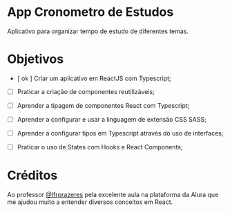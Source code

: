 # App Cronometro de Estudos

Aplicativo para organizar tempo de estudo de diferentes temas.

# Objetivos

- [ ok ] Criar um aplicativo em ReactJS com Typescript;

- [ ] Praticar a criação de componentes reutilizáveis;

- [ ] Aprender a tipagem de componentes React com Typescript;

- [ ] Aprender a configurar e usar a linguagem de extensão CSS SASS;

- [ ] Aprender a configurar tipos em Typescript através do uso de interfaces;

- [ ] Praticar o uso de States com Hooks e React Components;

# Créditos

Ao professor [@Ifrprazeres](https://github.com/lfrprazeres) pela excelente aula na plataforma da Alura que me ajudou muito a entender diversos conceitos em React.